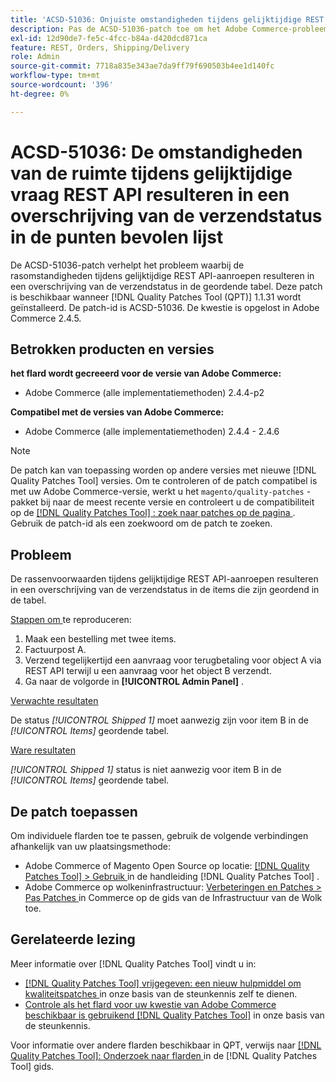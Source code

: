 ```yaml
---
title: 'ACSD-51036: Onjuiste omstandigheden tijdens gelijktijdige REST API-aanroepen leiden tot een overschrijving van de verzendstatus'
description: Pas de ACSD-51036-patch toe om het Adobe Commerce-probleem op te lossen waarbij er rasvoorwaarden zijn tijdens gelijktijdige REST API-aanroepen die leiden tot het overschrijven van de verzendstatus in de tabel met items die zijn besteld.
exl-id: 12d90de7-fe5c-4fcc-b84a-d420dcd871ca
feature: REST, Orders, Shipping/Delivery
role: Admin
source-git-commit: 7718a835e343ae7da9ff79f690503b4ee1d140fc
workflow-type: tm+mt
source-wordcount: '396'
ht-degree: 0%

---
```


# ACSD-51036: De omstandigheden van de ruimte tijdens gelijktijdige vraag REST API resulteren in een overschrijving van de verzendstatus in de punten bevolen lijst

De ACSD-51036-patch verhelpt het probleem waarbij de rasomstandigheden tijdens gelijktijdige REST API-aanroepen resulteren in een overschrijving van de verzendstatus in de geordende tabel. Deze patch is beschikbaar wanneer [!DNL Quality Patches Tool (QPT)] 1.1.31 wordt geïnstalleerd. De patch-id is ACSD-51036. De kwestie is opgelost in Adobe Commerce 2.4.5.

## Betrokken producten en versies

**het flard wordt gecreeerd voor de versie van Adobe Commerce:**

* Adobe Commerce (alle implementatiemethoden) 2.4.4-p2

**Compatibel met de versies van Adobe Commerce:**

* Adobe Commerce (alle implementatiemethoden) 2.4.4 - 2.4.6

>[!NOTE]
>
>De patch kan van toepassing worden op andere versies met nieuwe [!DNL Quality Patches Tool] versies. Om te controleren of de patch compatibel is met uw Adobe Commerce-versie, werkt u het `magento/quality-patches` -pakket bij naar de meest recente versie en controleert u de compatibiliteit op de [[!DNL Quality Patches Tool] : zoek naar patches op de pagina ](https://experienceleague.adobe.com/tools/commerce-quality-patches/index.html?lang=nl-NL) . Gebruik de patch-id als een zoekwoord om de patch te zoeken.

## Probleem

De rassenvoorwaarden tijdens gelijktijdige REST API-aanroepen resulteren in een overschrijving van de verzendstatus in de items die zijn geordend in de tabel.

<u> Stappen om </u> te reproduceren:

1. Maak een bestelling met twee items.
1. Factuurpost A.
1. Verzend tegelijkertijd een aanvraag voor terugbetaling voor object A via REST API terwijl u een aanvraag voor het object B verzendt.
1. Ga naar de volgorde in **[!UICONTROL Admin Panel]** .

<u> Verwachte resultaten </u>

De status *[!UICONTROL Shipped 1]* moet aanwezig zijn voor item B in de *[!UICONTROL Items]* geordende tabel.

<u> Ware resultaten </u>

*[!UICONTROL Shipped 1]* status is niet aanwezig voor item B in de *[!UICONTROL Items]* geordende tabel.

## De patch toepassen

Om individuele flarden toe te passen, gebruik de volgende verbindingen afhankelijk van uw plaatsingsmethode:

* Adobe Commerce of Magento Open Source op locatie: [[!DNL Quality Patches Tool]  > Gebruik ](https://experienceleague.adobe.com/docs/commerce-operations/tools/quality-patches-tool/usage.html?lang=nl-NL) in de handleiding [!DNL Quality Patches Tool] .
* Adobe Commerce op wolkeninfrastructuur: [ Verbeteringen en Patches > Pas Patches ](https://experienceleague.adobe.com/docs/commerce-cloud-service/user-guide/develop/upgrade/apply-patches.html?lang=nl-NL) in Commerce op de gids van de Infrastructuur van de Wolk toe.

## Gerelateerde lezing

Meer informatie over [!DNL Quality Patches Tool] vindt u in:

* [[!DNL Quality Patches Tool]  vrijgegeven: een nieuw hulpmiddel om kwaliteitspatches ](/help/announcements/adobe-commerce-announcements/magento-quality-patches-released-new-tool-to-self-serve-quality-patches.md) in onze basis van de steunkennis zelf te dienen.
* [ Controle als het flard voor uw kwestie van Adobe Commerce beschikbaar is gebruikend  [!DNL Quality Patches Tool]](/help/support-tools/patches-available-in-qpt-tool/check-patch-for-magento-issue-with-magento-quality-patches.md) in onze basis van de steunkennis.

Voor informatie over andere flarden beschikbaar in QPT, verwijs naar [[!DNL Quality Patches Tool]: Onderzoek naar flarden ](https://experienceleague.adobe.com/tools/commerce-quality-patches/index.html?lang=nl-NL) in de [!DNL Quality Patches Tool] gids.
